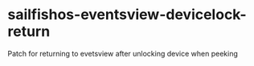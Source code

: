 # sailfishos-eventsview-devicelock-return
Patch for returning to evetsview after unlocking device when peeking
